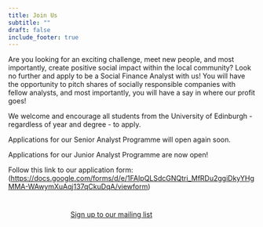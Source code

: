 ```yaml
---
title: Join Us
subtitle: ""
draft: false
include_footer: true
---
```

Are you looking for an exciting challenge, meet new people, and most importantly, create positive social impact within the local community? Look no further and apply to be a Social Finance Analyst with us! You will have the opportunity to pitch shares of socially responsible companies with fellow analysts, and most importantly, you will have a say in where our profit goes!

We welcome and encourage all students from the University of Edinburgh - regardless of year and degree - to apply. 

Applications for our Senior Analyst Programme will open again soon.

Applications for our Junior Analyst Programme are now open!

Follow this link to our application form: (https://docs.google.com/forms/d/e/1FAIpQLSdcGNQtri_MfRDu2ggiDkyYHgMMA-WAwymXuAqj137qCkuDqA/viewform)

<a href="http://eepurl.com/dEBYnX">
<span class="button signup-button rounded secondary-btn raised" style="width: 250px; margin: auto; margin-top: 40px; display: flex;">
    Sign up to our mailing list
</span>
</a>